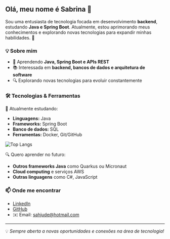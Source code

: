 ## Olá, meu nome é Sabrina 👋

Sou uma entusiasta de tecnologia focada em desenvolvimento **backend**, estudando **Java e Spring Boot**. Atualmente, estou aprimorando meus conhecimentos e explorando novas tecnologias para expandir minhas habilidades. 🚀

### 💡 Sobre mim
- 🎯 Aprendendo **Java, Spring Boot e APIs REST**
- 📚 Interessada em **backend, bancos de dados e arquitetura de software**
- 🔍 Explorando novas tecnologias para evoluir constantemente

### 🛠️ Tecnologias & Ferramentas

📌 Atualmente estudando:
- **Linguagens:** Java
- **Frameworks:** Spring Boot
- **Banco de dados:** SQL
- **Ferramentas:** Docker, Git/GitHub

  
![Top Langs](https://github-readme-stats.vercel.app/api/top-langs/?username=sabriad&layout=compact&theme=dark)

🔍 Quero aprender no futuro:
- **Outros frameworks Java** como Quarkus ou Micronaut
- **Cloud computing** e serviços AWS
- **Outras linguagens** como C#, JavaScript


### 📫 Onde me encontrar
- [LinkedIn](https://linkedin.com/in/sabrina-adão)
- [GitHub](https://github.com/sabriad)
- ✉️ Email: sahjude@hotmail.com

---
💡 _Sempre aberta a novas oportunidades e conexões na área de tecnologia!_
